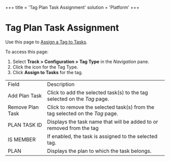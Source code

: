 +++
title = 'Tag Plan Task Assignment'
solution = 'Platform'
+++

# Tag Plan Task Assignment

<div class="use">

Use this page to [Assign a Tag to
Tasks](../Use_Cases/Assign_a_Tag_to_Tasks.htm).

</div>

To access this page:

1.  Select <span style="font-weight: bold;">Track \>
    </span>**Configuration \> Tag Type** in the *Navigation* pane.
2.  Click the icon for the Tag Type.
3.  Click **Assign to Tasks** for the
tag.

|                  |                                                                               |
| ---------------- | ----------------------------------------------------------------------------- |
| Field            | Description                                                                   |
| Add Plan Task    | Click to add the selected task(s) to the tag selected on the *Tag* page.      |
| Remove Plan Task | Click to remove the selected task(s) from the tag selected on the *Tag* page. |
| PLAN TASK ID     | Displays the task name that will be added to or removed from the tag          |
| IS MEMBER        | If enabled, the task is assigned to the selected tag.                         |
| PLAN             | Displays the plan to which the task belongs.                                  |
